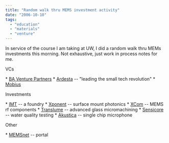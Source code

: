 ```yaml
---
title: "Random walk thru MEMS investment activity"
date: "2006-10-10"
tags: 
  - "education"
  - "materials"
  - "venture"
---
```


In service of the course I am taking at UW, I did a random walk thru MEMs investments this morning. Not exhaustive, just work in process notes for me.

VCs

\* [BA Venture Partners](http://www.baventurepartners.com/) \* [Ardesta](http://www.ardesta.com/) -- "leading the small tech revolution" \* [Mobius](http://www.mobiusvc.com/)

Investments

\* [IMT](http://www.imtmems.com/) -- a foundry \* [Xponent](www.xponentinc.com) -- surface mount photonics \* [XCom](http://www.xcomwireless.com/index.html) \-- MEMS rf components \* [Translume](http://www.translume.com/) -- advanced glass micromachining \* [Sensicore](http://www.sensicore.com/public/default.aspx) -- water quality testing \* [Akustica](http://www.mobiusvc.com/pages.php?pn=overview&sub=inthenews&id=2547&id=2547) -- single chip microphone

Other

\* [MEMSnet](http://www.memsnet.org/links/fabrication/) -- portal
